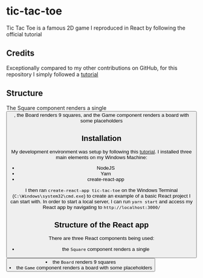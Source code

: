 # tic-tac-toe
Tic Tac Toe is a famous 2D game I reproduced in React by following the official tutorial

## Credits

Exceptionally compared to my other contributions on GitHub, for this repository I simply followed a [tutorial](https://reactjs.org/tutorial/tutorial.html)

## Structure

The Square component renders a single <button>, the Board renders 9 squares, and the Game component renders a board with some placeholders

## Installation

My development environment was setup by following this [tutorial](https://openclassrooms.com/courses/build-web-apps-with-reactjs/use-create-react-app-to-build-your-react-app).
I installed three main elements on my Windows Machine:
- NodeJS
- Yarn
- create-react-app

I then ran `create-react-app tic-tac-toe` on the Windows Terminal (`C:\Windows\system32\cmd.exe`) to create an example of a basic React project I can start with.
In order to start a local server, I can run `yarn start` and access my React app by navigating to `http://localhost:3000/`

## Structure of the React app

There are three React components being used:
- the `Square` component renders a single <button>
- the `Board` renders 9 squares
- the `Game` component renders a board with some placeholders

